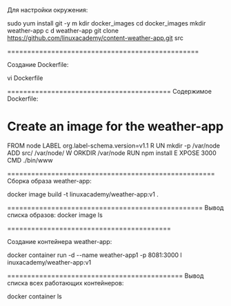 Для настройки окружения:

sudo yum install git -y m kdir docker_images
cd docker_images
mkdir weather-app c d weather-app
git clone https://github.com/linuxacademy/content-weather-app.git src

================================================

Создание Dockerfile:

vi Dockerfile

=========================================
Содержимое Dockerfile:

# Create an image for the weather-app
FROM node
LABEL org.label-schema.version=v1.1 R UN mkdir -p /var/node
ADD src/ /var/node/ W ORKDIR /var/node
RUN npm install E XPOSE 3000
CMD ./bin/www

====================================================
Сборка образа weather-app:

docker image build -t linuxacademy/weather-app:v1 .

=================================================
Вывод списка образов:
docker image ls

=========================================

Создание контейнера weather-app:

docker container run -d --name weather-app1 -p 8081:3000 l inuxacademy/weather-app:v1

============================================
Вывод списка всех работающих контейнеров:
 
docker container ls

